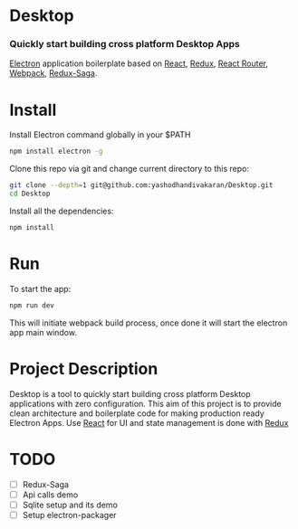 # Desktop
### Quickly start building cross platform Desktop Apps
[Electron](http://electron.atom.io/) application boilerplate based on [React](https://facebook.github.io/react/), [Redux](https://github.com/reactjs/redux), [React Router](https://github.com/reactjs/react-router), [Webpack](http://webpack.github.io/docs/), [Redux-Saga](https://redux-saga.js.org/).

# Install

Install Electron command globally in your $PATH
```bash
npm install electron -g
```
Clone this repo via git and change current directory to this repo:
```bash
git clone --depth=1 git@github.com:yashodhandivakaran/Desktop.git
cd Desktop
```
Install all the dependencies:
```bash
npm install
```

# Run

To start the app:
```bash
npm run dev
```
This will initiate webpack build process, once done it will start the electron app main window.

# Project Description

Desktop is a tool to quickly start building cross platform Desktop applications with zero configuration.
This aim of this project is to provide clean architecture and boilerplate code for making production ready Electron Apps.
Use [React](https://facebook.github.io/react/) for UI and state management is done with [Redux](https://github.com/reactjs/redux)


# TODO
- [ ] Redux-Saga
- [ ] Api calls demo
- [ ] Sqlite setup and its demo
- [ ] Setup electron-packager
